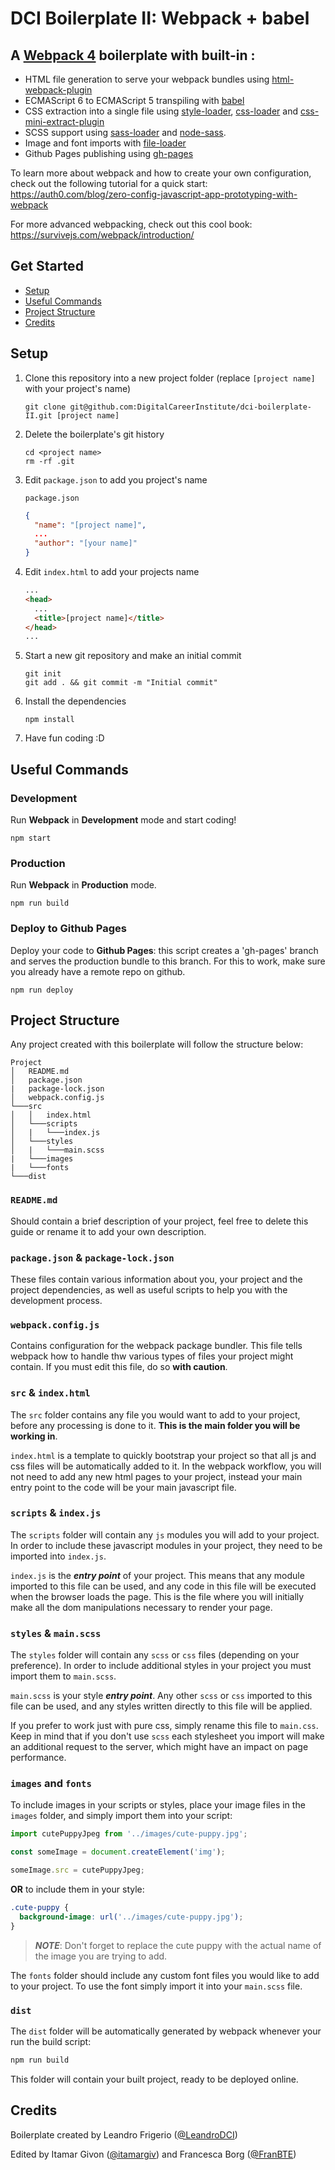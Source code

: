 # DCI Boilerplate II: Webpack + babel

A [Webpack 4](https://webpack.js.org/) boilerplate with built-in :
-

- HTML file generation to serve your webpack bundles using [html-webpack-plugin](https://github.com/jantimon/html-webpack-plugin)
- ECMAScript 6 to ECMAScript 5 transpiling with [babel](https://babeljs.io/)
- CSS extraction into a single file using [style-loader](https://github.com/webpack-contrib/style-loader), [css-loader](https://github.com/webpack-contrib/css-loader) and [css-mini-extract-plugin](https://github.com/webpack-contrib/mini-css-extract-plugin)
- SCSS support using [sass-loader](https://github.com/webpack-contrib/sass-loader) and [node-sass](https://github.com/sass/node-sass).
- Image and font imports with [file-loader](https://github.com/webpack-contrib/file-loader)
- Github Pages publishing using [gh-pages](https://www.npmjs.com/package/gh-pages)

To learn more about webpack and how to create your own configuration, check out the following tutorial for a quick start: https://auth0.com/blog/zero-config-javascript-app-prototyping-with-webpack

For more advanced webpacking, check out this cool book: https://survivejs.com/webpack/introduction/

## Get Started

- [Setup](#setup)
- [Useful Commands](#useful-commands)
- [Project Structure](#project-structure)
- [Credits](#credits)

## Setup

1. Clone this repository into a new project folder (replace `[project name]` with your project's name)

   ```
   git clone git@github.com:DigitalCareerInstitute/dci-boilerplate-II.git [project name]
   ```

1. Delete the boilerplate's git history

   ```
   cd <project name>
   rm -rf .git
   ```

1. Edit `package.json` to add you project's name

   `package.json`

   ```json
   {
     "name": "[project name]",
     ...
     "author": "[your name]"
   }
   ```

1. Edit `index.html` to add your projects name

   ```html
   ...
   <head>
     ...
     <title>[project name]</title>
   </head>
   ...
   ```

1. Start a new git repository and make an initial commit

   ```
   git init
   git add . && git commit -m "Initial commit"
   ```

1. Install the dependencies

   ```
   npm install
   ```

1. Have fun coding :D

## Useful Commands

### Development

Run **Webpack** in **Development** mode and start coding!

```
npm start
```

### Production

Run **Webpack** in **Production** mode.

```
npm run build
```

### Deploy to Github Pages

Deploy your code to **Github Pages**: this script creates a 'gh-pages' branch and serves the production bundle to this branch. For this to work, make sure you already have a remote repo on github.

```
npm run deploy
```

## Project Structure

Any project created with this boilerplate will follow the structure below:

```
Project
│   README.md
│   package.json
|   package-lock.json
│   webpack.config.js
└───src
│   │   index.html
│   └───scripts
│   |   └───index.js
│   └───styles
│   |   └───main.scss
|   └───images
|   └───fonts
└───dist
```

### `README.md`

Should contain a brief description of your project, feel free to delete this guide or rename it to add your own description.

### `package.json` & `package-lock.json`

These files contain various information about you, your project and the project dependencies, as well as useful scripts to help you with the development process.

### `webpack.config.js`

Contains configuration for the webpack package bundler. This file tells webpack how to handle thw various types of files your project might contain. If you must edit this file, do so **with caution**.

### `src` & `index.html`

The `src` folder contains any file you would want to add to your project, before any processing is done to it. **This is the main folder you will be working in**.

`index.html` is a template to quickly bootstrap your project so that all js and css files will be automatically added to it. In the webpack workflow, you will not need to add any new html pages to your project, instead your main entry point to the code will be your main javascript file.

### `scripts` & `index.js`

The `scripts` folder will contain any `js` modules you will add to your project. In order to include these javascript modules in your project, they need to be imported into `index.js`.

`index.js` is the _**entry point**_ of your project. This means that any module imported to this file can be used, and any code in this file will be executed when the browser loads the page. This is the file where you will initially make all the dom manipulations necessary to render your page.

### `styles` & `main.scss`

The `styles` folder will contain any `scss` or `css` files (depending on your preference). In order to include additional styles in your project you must import them to `main.scss`.

`main.scss` is your style _**entry point**_. Any other `scss` or `css` imported to this file can be used, and any styles written directly to this file will be applied.

If you prefer to work just with pure css, simply rename this file to `main.css`. Keep in mind that if you don't use `scss` each stylesheet you import will make an additional request to the server, which might have an impact on page performance.

### `images` and `fonts`

To include images in your scripts or styles, place your image files in the `images` folder, and simply import them into your script:

```javascript
import cutePuppyJpeg from '../images/cute-puppy.jpg';

const someImage = document.createElement('img');

someImage.src = cutePuppyJpeg;
```

**OR** to include them in your style:

```css
.cute-puppy {
  background-image: url('../images/cute-puppy.jpg');
}
```

> _**NOTE**_: Don't forget to replace the cute puppy with the actual name of the image you are trying to add.

The `fonts` folder should include any custom font files you would like to add to your project. To use the font simply import it into your `main.scss` file.

### `dist`

The `dist` folder will be automatically generated by webpack whenever your run the build script:

```bash
npm run build
```

This folder will contain your built project, ready to be deployed online.

## Credits

Boilerplate created by Leandro Frigerio ([@LeandroDCI](https://github.com/LeandroDCI))

Edited by Itamar Givon ([@itamargiv](https://github.com/itamargiv)) and Francesca Borg ([@FranBTE](https://github.com/FranBTE))

